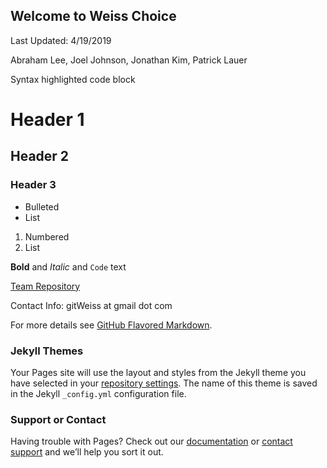 ## Welcome to Weiss Choice

Last Updated: 4/19/2019

Abraham Lee, Joel Johnson, Jonathan Kim, Patrick Lauer




Syntax highlighted code block

# Header 1
## Header 2
### Header 3

- Bulleted
- List

1. Numbered
2. List

**Bold** and _Italic_ and `Code` text

[Team Repository](https://drive.google.com/drive/u/0/folders/1w7Ynxx7uKGIyUjK8C9MEWDrsY28cKqL0)

Contact Info: gitWeiss at gmail dot com


For more details see [GitHub Flavored Markdown](https://guides.github.com/features/mastering-markdown/).

### Jekyll Themes

Your Pages site will use the layout and styles from the Jekyll theme you have selected in your [repository settings](https://github.com/weisschoice/TCSS360/settings). The name of this theme is saved in the Jekyll `_config.yml` configuration file.

### Support or Contact

Having trouble with Pages? Check out our [documentation](https://help.github.com/categories/github-pages-basics/) or [contact support](https://github.com/contact) and we’ll help you sort it out.
